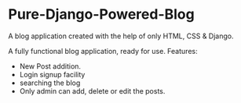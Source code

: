 # Pure-Django-Powered-Blog
A blog application created with the help of only HTML, CSS &amp; Django.

A fully functional blog application, ready for use.
Features:
- New Post addition.
- Login signup facility
- searching the blog
- Only admin can add, delete or edit the posts.
